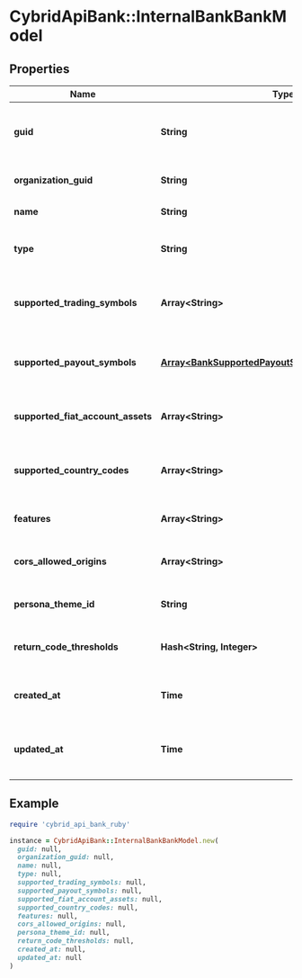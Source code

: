 # CybridApiBank::InternalBankBankModel

## Properties

| Name | Type | Description | Notes |
| ---- | ---- | ----------- | ----- |
| **guid** | **String** | Auto-generated unique identifier for the bank. |  |
| **organization_guid** | **String** | The organization&#39;s identifier. |  |
| **name** | **String** | The bank&#39;s name. |  |
| **type** | **String** | The bank type; one of sandbox or production. |  |
| **supported_trading_symbols** | **Array&lt;String&gt;** | The bank&#39;s list of supported trading symbols. | [optional] |
| **supported_payout_symbols** | [**Array&lt;BankSupportedPayoutSymbolsInnerBankModel&gt;**](BankSupportedPayoutSymbolsInnerBankModel.md) | The bank&#39;s list of supported payout symbols. | [optional] |
| **supported_fiat_account_assets** | **Array&lt;String&gt;** | The bank&#39;s list of supported fiat symbols. | [optional] |
| **supported_country_codes** | **Array&lt;String&gt;** | The bank&#39;s list of supported country codes. | [optional] |
| **features** | **Array&lt;String&gt;** | The bank&#39;s enabled features. |  |
| **cors_allowed_origins** | **Array&lt;String&gt;** | The bank&#39;s list of CORS allowed origins. | [optional] |
| **persona_theme_id** | **String** | The persona theme ID for the bank. | [optional] |
| **return_code_thresholds** | **Hash&lt;String, Integer&gt;** | The bank&#39;s custom return code thresholds. | [optional] |
| **created_at** | **Time** | ISO8601 datetime the record was created at. |  |
| **updated_at** | **Time** | ISO8601 datetime the record was last updated at. | [optional] |

## Example

```ruby
require 'cybrid_api_bank_ruby'

instance = CybridApiBank::InternalBankBankModel.new(
  guid: null,
  organization_guid: null,
  name: null,
  type: null,
  supported_trading_symbols: null,
  supported_payout_symbols: null,
  supported_fiat_account_assets: null,
  supported_country_codes: null,
  features: null,
  cors_allowed_origins: null,
  persona_theme_id: null,
  return_code_thresholds: null,
  created_at: null,
  updated_at: null
)
```

